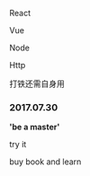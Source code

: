 React

Vue

Node

Http

打铁还需自身用

### 2017.07.30

**'be a master'** 

try it 

buy book   and  learn

